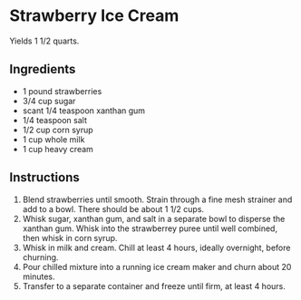 # Strawberry Ice Cream

Yields 1 1/2 quarts.

## Ingredients

- 1 pound strawberries
- 3/4 cup sugar
- scant 1/4 teaspoon xanthan gum
- 1/4 teaspoon salt
- 1/2 cup corn syrup
- 1 cup whole milk
- 1 cup heavy cream

## Instructions

1. Blend strawberries until smooth. Strain through a fine mesh strainer and add to a bowl. There should be about 1 1/2 cups.
2. Whisk sugar, xanthan gum, and salt in a separate bowl to disperse the xanthan gum. Whisk into the strawberrey puree until well combined, then whisk in corn syrup.
3. Whisk in milk and cream. Chill at least 4 hours, ideally overnight, before churning.
4. Pour chilled mixture into a running ice cream maker and churn about 20 minutes.
5. Transfer to a separate container and freeze until firm, at least 4 hours.
